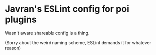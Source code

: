 # Javran's ESLint config for poi plugins

Wasn't aware shareable config is a thing.

(Sorry about the weird naming scheme, ESLint demands it for whatever reason)
